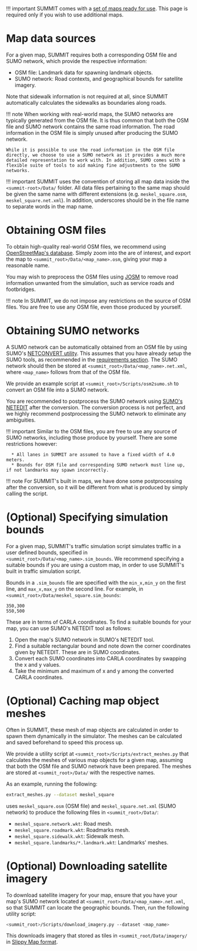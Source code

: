 !!! important
    SUMMIT comes with a [set of maps ready for use](../../references/summit_map_library). This page is required only if you wish to use additional maps.

# Map data sources
For a given map, SUMMIT requires both a corresponding OSM file and SUMO network, which provide the respective information:

  * OSM file: Landmark data for spawning landmark objects.
  * SUMO network: Road contexts, and geographical bounds for satellite imagery.

Note that sidewalk information is not required at all, since SUMMIT automatically calculates the sidewalks as boundaries along roads.

!!! note
    When working with real-world maps, the SUMO networks are typically generated from the OSM file. It is thus common that both the OSM file and SUMO network contains the same road information. The road information in the OSM file is simply unused after producing the SUMO network.

    While it is possible to use the road information in the OSM file directly, we choose to use a SUMO network as it provides a much more detailed representation to work with. In addition, SUMO comes with a flexible suite of tools to aid making fine adjustments to the SUMO networks.

!!! important
    SUMMIT uses the convention of storing all map data inside the `<summit-root>/Data/` folder. All data files pertaining to the same map should be given the same name with different extensions (e.g. `meskel_square.osm`, `meskel_square.net.xml`). In addition, underscores should be in the file name to separate words in the map name.


# Obtaining OSM files
To obtain high-quality real-world OSM files, we recommend using [OpenStreetMap's database](https://www.openstreetmap.org/). Simply zoom into the are of interest, and export the map to `<summit_root>/Data/<map_name>.osm`, giving your map a reasonable name.

You may wish to preprocess the OSM files using [JOSM](https://josm.openstreetmap.de/) to remove road information unwanted from the simulation, such as service roads and footbridges.

!!! note
    In SUMMIT, we do not impose any restrictions on the source of OSM files. You are free to use any OSM file, even those produced by yourself.

# Obtaining SUMO networks
A SUMO network can be automatically obtained from an OSM file by using SUMO's [NETCONVERT utility](https://sumo.dlr.de/docs/NETCONVERT.html). This assumes that you have already setup the SUMO tools, as recommended in the [requirements section](../getting_started/quick_start/#requirements). The SUMO network should then be stored at `<summit_root>/Data/<map_name>.net.xml`, where `<map_name>` follows from that of the OSM file.

We provide an example script at `<summit_root>/Scripts/osm2sumo.sh` to convert an OSM file into a SUMO network. 

You are recommended to postprocess the SUMO network using [SUMO's NETEDIT](https://sumo.dlr.de/docs/NETEDIT.html) after the conversion. The conversion process is not perfect, and we highly recommend postprocessing the SUMO network to eliminate any ambiguities.

!!! important
    Similar to the OSM files, you are free to use any source of SUMO networks, including those produce by yourself. There are some restrictions however:
      
      * All lanes in SUMMIT are assumed to have a fixed width of 4.0 meters.
      * Bounds for OSM file and corresponding SUMO network must line up, if not landmarks may spawn incorrectly.

!!! note
    For SUMMIT's built in maps, we have done some postprocessing after the conversion, so it will be different from what is produced by simply calling the script.

# (Optional) Specifying simulation bounds
For a given map, SUMMIT's traffic simulation script simulates traffic in a user defined bounds, specified in `<summit_root>/Data/<map_name>.sim_bounds`. We recommend specifying a suitable bounds if you are using a custom map, in order to use SUMMIT's built in traffic simulation script.

Bounds in a `.sim_bounds` file are specified with the `min_x,min_y` on the first line, and `max_x,max_y` on the second line. For example, in `<summit_root>/Data/meskel_square.sim_bounds`:

    350,300
    550,500

These are in terms of CARLA coordinates. To find a suitable bounds for your map, you can use SUMO's NETEDIT tool as follows:

  1. Open the map's SUMO network in SUMO's NETEDIT tool.
  2. Find a suitable rectangular bound and note down the corner coordinates given by NETEDIT. These are in SUMO coordinates.
  3. Convert each SUMO coordinates into CARLA coordinates by swapping the x and y values.
  4. Take the minimum and maximum of x and y among the converted CARLA coordinates.

# (Optional) Caching map object meshes
Often in SUMMIT, these mesh of map objects are calculated in order to spawn them dynamically in the simulator. The meshes can be calculated and saved beforehand to speed this process up.

We provide a utility script at `<summit_root>/Scripts/extract_meshes.py` that calculates the meshes of various map objects for a given map, assuming that both the OSM file and SUMO network have been prepared. The meshes are stored at `<summit_root>/Data/` with the respective names.

As an example, running the following:

```bash
extract_meshes.py --dataset meskel_square
```
    
uses `meskel_square.osm` (OSM file) and `meskel_square.net.xml` (SUMO network) to produce the following files in `<summit_root>/Data/`:

  * `meskel_square.network.wkt`: Road mesh.
  * `meskel_square.roadmark.wkt`: Roadmarks mesh.
  * `meskel_square.sidewalk.wkt`: Sidewalk mesh.
  * `meskel_square.landmarks/*.landmark.wkt`: Landmarks' meshes.

# (Optional) Downloading satellite imagery
To download satellite imagery for your map, ensure that you have your map's SUMO network located at `<summit_root>/Data/<map_name>.net.xml`, so that SUMMIT can locate the geographic bounds. Then, run the following utility script:

```bash
<summit_root>/Scripts/download_imagery.py --dataset <map_name>
```

This downloads imagery that stored as tiles in `<summit_root/Data/imagery/` in [Slippy Map format](https://wiki.openstreetmap.org/wiki/Slippy_Map).
